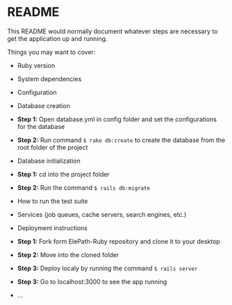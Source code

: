 # README

This README would normally document whatever steps are necessary to get the
application up and running.

Things you may want to cover:

* Ruby version

* System dependencies

* Configuration

* Database creation
* **Step 1:** Open database.yml in config folder and set the configurations for the database
* **Step 2:** Run command ```$ rake db:create``` to create the database from the root folder of the project

* Database initialization
* **Step 1:** cd into the project folder
* **Step 2:** Run the command ```$ rails db:migrate```

* How to run the test suite

* Services (job queues, cache servers, search engines, etc.)

* Deployment instructions
* **Step 1:** Fork form ElePath-Ruby repository and clone it to your desktop
* **Step 2:** Move into the cloned folder 
* **Step 3:** Deploy localy by running the command ```$ rails server```
* **Step 3:** Go to localhost:3000 to see the app running


* ...
